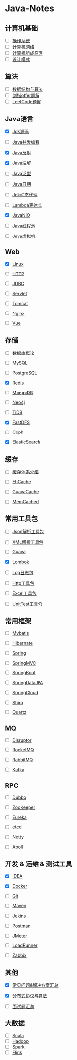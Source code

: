 # Java-Notes

## 计算机基础

- [ ] [操作系统](https://github.com/Rocks526/Java-Notes/blob/master/docs/cs/操作系统.md)
- [ ] [计算机网络](https://github.com/Rocks526/Java-Notes/blob/master/docs/cs/计算机网络.md)
- [ ] [计算机组成原理](https://github.com/Rocks526/Java-Notes/blob/master/docs/cs/计算机组成原理.md)
- [ ] [设计模式](https://github.com/Rocks526/Java-Notes/blob/master/docs/cs/设计模式.md)

## 算法

- [ ] [数据结构与算法](https://github.com/Rocks526/Java-Notes/blob/master/docs/算法/数据结构与算法.md)
- [ ] [剑指offer题解](https://github.com/Rocks526/Java-Notes/blob/master/docs/算法/剑指offer题解.md)
- [ ] [LeetCode题解](https://github.com/Rocks526/Java-Notes/blob/master/docs/算法/LeetCode题解.md)

## Java语言

- [x] [Jdk源码](https://github.com/Rocks526/Jdk8-Notes)
- [ ] [Java并发编程](https://github.com/Rocks526/Java-Notes/blob/master/docs/Java/Java并发编程.md)

- [x] [Java反射](https://github.com/Rocks526/Java-Notes/blob/master/docs/Java/Java反射.md)

- [x] [Java注解](https://github.com/Rocks526/Java-Notes/blob/master/docs/Java/Java注解.md)

- [ ] [Java泛型](https://github.com/Rocks526/Java-Notes/blob/master/docs/Java/Java泛型.md)

- [ ] [Java日期](https://github.com/Rocks526/Java-Notes/blob/master/docs/Java/Java日期.md)

- [ ] [Jdk动态代理](https://github.com/Rocks526/Java-Notes/blob/master/docs/Java/Jdk动态代理.md)

- [ ] [Lambda表达式](https://github.com/Rocks526/Java-Notes/blob/master/docs/Java/Lambda.md)
- [x] [JavaNIO](https://github.com/Rocks526/Java-Notes/blob/master/docs/Java/JavaNIO.md)

- [ ] [Java线程池](https://github.com/Rocks526/Java-Notes/blob/master/docs/Java/Java线程池.md)

- [ ] [Java虚拟机](https://github.com/Rocks526/Java-Notes/blob/master/docs/Java/Java虚拟机.md)

## Web

- [x] [Linux](https://github.com/Rocks526/Java-Notes/blob/master/docs/web/Linux.md)

- [ ] [HTTP](https://github.com/Rocks526/Java-Notes/blob/master/docs/web/HTTP.md)
- [ ] [JDBC](https://github.com/Rocks526/Java-Notes/blob/master/docs/web/JDBC.md)

- [ ] [Servlet](https://github.com/Rocks526/Java-Notes/blob/master/docs/web/Servlet.md)

- [ ] [Tomcat](https://github.com/Rocks526/Java-Notes/blob/master/docs/web/Tomcat.md)

- [ ] [Nginx](https://github.com/Rocks526/Java-Notes/blob/master/docs/web/Nginx.md)

- [ ] [Vue](https://github.com/Rocks526/Java-Notes/blob/master/docs/web/Vue.md)

## 存储

- [ ] [数据库概论](https://github.com/Rocks526/Java-Notes/blob/master/docs/存储/数据库概论.md)
- [ ] [MySQL](https://github.com/Rocks526/Java-Notes/blob/master/docs/存储/MySQL.md)

- [ ] [PostgreSQL](https://github.com/Rocks526/Java-Notes/blob/master/docs/存储/PostgreSQL.md)

- [x] [Redis](https://github.com/Rocks526/Java-Notes/blob/master/docs/存储/Redis.md)

- [ ] [MongoDB](https://github.com/Rocks526/Java-Notes/blob/master/docs/存储/MongoDB.md)

- [ ] [Neo4j](https://github.com/Rocks526/Java-Notes/blob/master/docs/存储/Neo4j.md)

- [ ] [TiDB](https://github.com/Rocks526/Java-Notes/blob/master/docs/存储/TiDB.md)
- [x] [FastDFS](https://github.com/Rocks526/Java-Notes/blob/master/docs/存储/FastDFS.md)

- [ ] [Ceph](https://github.com/Rocks526/Java-Notes/blob/master/docs/存储/Ceph.md)

- [x] [ElasticSearch](https://github.com/Rocks526/Java-Notes/blob/master/docs/存储/ElasticSearch.md)

## 缓存

- [ ] [缓存体系介绍](https://github.com/Rocks526/Java-Notes/blob/master/docs/缓存/缓存体系介绍.md)
- [ ] [EhCache](https://github.com/Rocks526/Java-Notes/blob/master/docs/存储/EhCache.md)

- [ ] [GuavaCache](https://github.com/Rocks526/Java-Notes/blob/master/docs/存储/GuavaCache.md)
- [ ] [MemCached](https://github.com/Rocks526/Java-Notes/blob/master/docs/存储/MemCached.md)

## 常用工具包

- [ ] [Json解析工具包](https://github.com/Rocks526/Java-Notes/blob/master/docs/常用工具包/Json解析工具包.md)
- [ ] [XML解析工具包](https://github.com/Rocks526/Java-Notes/blob/master/docs/常用工具包/XML解析工具包.md)

- [ ] [Guava](https://github.com/Rocks526/Java-Notes/blob/master/docs/常用工具包/Guava.md)

- [x] [Lombok](https://github.com/Rocks526/Java-Notes/blob/master/docs/常用工具包/Lombok.md)

- [ ] [Log日志包](https://github.com/Rocks526/Java-Notes/blob/master/docs/常用工具包/Log日志包.md)
- [ ] [Http工具包](https://github.com/Rocks526/Java-Notes/blob/master/docs/常用工具包/Http工具包.md)

- [ ] [Excel工具包](https://github.com/Rocks526/Java-Notes/blob/master/docs/常用工具包/Excel工具包.md)

- [ ] [UnitTest工具包](https://github.com/Rocks526/Java-Notes/blob/master/docs/常用工具包/UnitTest工具包.md)

## 常用框架

- [ ] [Mybatis](https://github.com/Rocks526/Java-Notes/blob/master/docs/常用框架/Mybatis.md)
- [ ] [Hibernate](https://github.com/Rocks526/Java-Notes/blob/master/docs/常用框架/Hibernate.md)

- [ ] [Spring](https://github.com/Rocks526/Java-Notes/blob/master/docs/常用框架/Spring.md)

- [ ] [SpringMVC](https://github.com/Rocks526/Java-Notes/blob/master/docs/常用框架/SpringMVC.md)

- [ ] [SpringBoot](https://github.com/Rocks526/Java-Notes/blob/master/docs/常用框架/SpringBoot.md)

- [ ] [SpringDataJPA](https://github.com/Rocks526/Java-Notes/blob/master/docs/常用框架/SpringDataJPA.md)

- [ ] [SpringCloud](https://github.com/Rocks526/Java-Notes/blob/master/docs/常用框架/SpringCloud.md)
- [ ] [Shiro](https://github.com/Rocks526/Java-Notes/blob/master/docs/常用框架/Shiro.md)

- [ ] [Quartz](https://github.com/Rocks526/Java-Notes/blob/master/docs/常用框架/Quartz.md)

## MQ

- [ ] [Disruptor](https://github.com/Rocks526/Java-Notes/blob/master/docs/MQ/Disruptor.md)
- [ ] [RocketMQ](https://github.com/Rocks526/Java-Notes/blob/master/docs/MQ/RocketMQ.md)

- [ ] [RabbitMQ](https://github.com/Rocks526/Java-Notes/blob/master/docs/MQ/RabbitMQ.md)
- [ ] [Kafka](https://github.com/Rocks526/Java-Notes/blob/master/docs/MQ/Kafka.md)

## RPC

- [ ] [Dubbo](https://github.com/Rocks526/Java-Notes/blob/master/docs/RPC/Dubbo.md)
- [ ] [ZooKeeper](https://github.com/Rocks526/Java-Notes/blob/master/docs/RPC/ZooKeeper.md)

- [ ] [Eureka](https://github.com/Rocks526/Java-Notes/blob/master/docs/RPC/Eureka.md)
- [ ] [etcd](https://github.com/Rocks526/Java-Notes/blob/master/docs/RPC/etcd.md)
- [ ] [Netty](https://github.com/Rocks526/Java-Notes/blob/master/docs/RPC/Netty.md)

- [ ] [Apoll](https://github.com/Rocks526/Java-Notes/blob/master/docs/RPC/Apoll.md)

## 开发 & 运维 & 测试工具

- [x] [IDEA](https://github.com/Rocks526/Java-Notes/blob/master/docs/常用工具/IDEA.md)
- [x] [Docker](https://github.com/Rocks526/Java-Notes/blob/master/docs/常用工具/Docker.md)

- [ ] [Git](https://github.com/Rocks526/Java-Notes/blob/master/docs/常用工具/Git.md)

- [ ] [Maven](https://github.com/Rocks526/Java-Notes/blob/master/docs/常用工具/Maven.md)

- [ ] [Jekins](https://github.com/Rocks526/Java-Notes/blob/master/docs/常用工具/Jekins.md)

- [ ] [Postman](https://github.com/Rocks526/Java-Notes/blob/master/docs/常用工具/Postman.md)
- [ ] [JMeter](https://github.com/Rocks526/Java-Notes/blob/master/docs/常用工具/JMeter.md)

- [ ] [LoadRunner](https://github.com/Rocks526/Java-Notes/blob/master/docs/常用工具/LoadRunner.md)

- [ ] [Zabbix](https://github.com/Rocks526/Java-Notes/blob/master/docs/常用工具/Zabbix.md)


## 其他

- [x] [常见问题&解决方案汇总](https://github.com/Rocks526/Java-Notes/blob/master/docs/其他/常见问题&解决方案汇总.md)
- [x] [分布式协议与算法](https://github.com/Rocks526/Java-Notes/blob/master/docs/其他/分布式协议与算法.md)
- [ ] [面试题汇总](https://github.com/Rocks526/Java-Notes/blob/master/docs/其他/面试题汇总.md)


## 大数据

- [ ] [Scala](https://github.com/Rocks526/Java-Notes/blob/master/docs/大数据/Scala.md)
- [ ] [Hadoop](https://github.com/Rocks526/Java-Notes/blob/master/docs/大数据/Hadoop.md)
- [ ] [Spark](https://github.com/Rocks526/Java-Notes/blob/master/docs/大数据/Spark.md)
- [ ] [Flink](https://github.com/Rocks526/Java-Notes/blob/master/docs/大数据/Flink.md)